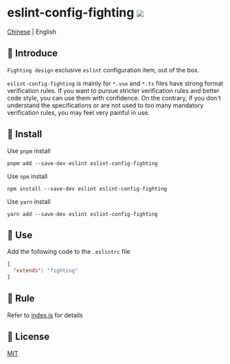 # eslint-config-fighting <a href="https://www.npmjs.com/package/eslint-config-fighting"><img src="https://badgen.net/npm/v/eslint-config-fighting" /></a>

<a href="https://github.com/FightingDesign/fighting-design/blob/master/packages/eslint-config/README.md">Chinese</a> | English

## 🤟 Introduce

`Fighting design` exclusive `eslint` configuration item, out of the box.

`eslint-config-fighting` is mainly for `*.vue` and `*.ts` files have strong format verification rules. If you want to pursue stricter verification rules and better code style, you can use them with confidence. On the contrary, if you don't understand the specifications or are not used to too many mandatory verification rules, you may feel very painful in use.

## 🔑 Install

Use `pnpm` install

```shell
pnpm add --save-dev eslint eslint-config-fighting
```

Use `npm` install

```shell
npm install --save-dev eslint eslint-config-fighting
```

Use `yarn` install

```shell
yarn add --save-dev eslint eslint-config-fighting
```

## 🐳 Use

Add the following code to the `.eslintrc` file

```json
{
  "extends": "fighting"
}
```

## 🚧 Rule

Refer to [index.js](https://github.com/FightingDesign/fighting-design/blob/master/packages/eslint-config/index.js) for details

## 💬 License

[MIT](https://github.com/FightingDesign/fighting-design/blob/master/packages/eslint-config/LICENSE)
